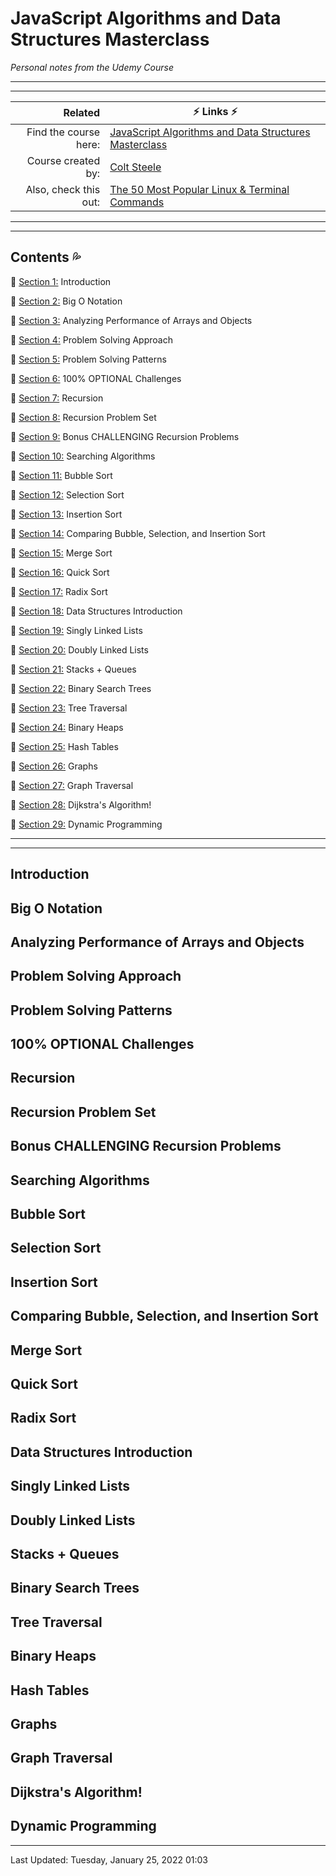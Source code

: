 # JavaScript Algorithms and Data Structures Masterclass #

<em>Personal notes from the Udemy Course</em>

---
---

<!-- Table Start -->

|Related| ⚡ Links ⚡|
|-:	|---	|
|Find the course here:   	|[JavaScript Algorithms and Data Structures Masterclass](https://www.udemy.com/course/js-algorithms-and-data-structures-masterclass/)|
|Course created by:   	|[Colt Steele](https://www.youtube.com/c/ColtSteeleCode)|
|Also, check this out:   	|[The 50 Most Popular Linux & Terminal Commands](https://youtu.be/ZtqBQ68cfJc)|

<!-- Table End -->

---
---

## Contents 💦 ##

🔹 [Section 1:](#1) Introduction

🔹 [Section 2:](#2) Big O Notation

🔹 [Section 3:](#3) Analyzing Performance of Arrays and Objects

🔹 [Section 4:](#4) Problem Solving Approach

🔹 [Section 5:](#5) Problem Solving Patterns

🔹 [Section 6:](#6) 100% OPTIONAL Challenges

🔹 [Section 7:](#7) Recursion

🔹 [Section 8:](#8) Recursion Problem Set

🔹 [Section 9:](#9) Bonus CHALLENGING Recursion Problems

🔹 [Section 10:](#10) Searching Algorithms

🔹 [Section 11:](#11) Bubble Sort

🔹 [Section 12:](#12) Selection Sort

🔹 [Section 13:](#13) Insertion Sort

🔹 [Section 14:](#14) Comparing Bubble, Selection, and Insertion Sort

🔹 [Section 15:](#15) Merge Sort

🔹 [Section 16:](#16) Quick Sort

🔹 [Section 17:](#17) Radix Sort

🔹 [Section 18:](#18) Data Structures Introduction

🔹 [Section 19:](#19) Singly Linked Lists

🔹 [Section 20:](#20) Doubly Linked Lists

🔹 [Section 21:](#21) Stacks + Queues

🔹 [Section 22:](#22) Binary Search Trees

🔹 [Section 23:](#23) Tree Traversal

🔹 [Section 24:](#24) Binary Heaps

🔹 [Section 25:](#25) Hash Tables

🔹 [Section 26:](#26) Graphs

🔹 [Section 27:](#27) Graph Traversal

🔹 [Section 28:](#28) Dijkstra's Algorithm!

🔹 [Section 29:](#29) Dynamic Programming

---
---

## Introduction <a name="1"></a>

## Big O Notation <a name="2"></a>

## Analyzing Performance of Arrays and Objects <a name="3"></a>

## Problem Solving Approach <a name="4"></a>

## Problem Solving Patterns <a name="5"></a>

## 100% OPTIONAL Challenges <a name="6"></a>

## Recursion <a name="7"></a>

## Recursion Problem Set <a name="8"></a>

## Bonus CHALLENGING Recursion Problems <a name="9"></a>

## Searching Algorithms <a name="10"></a>

## Bubble Sort <a name="11"></a>

## Selection Sort <a name="12"></a>

## Insertion Sort <a name="13"></a>

## Comparing Bubble, Selection, and Insertion Sort <a name="14"></a>

## Merge Sort <a name="15"></a>

## Quick Sort <a name="16"></a>

## Radix Sort <a name="17"></a>

## Data Structures Introduction <a name="18"></a>

## Singly Linked Lists <a name="19"></a>

## Doubly Linked Lists <a name="20"></a>

## Stacks + Queues <a name="21"></a>

## Binary Search Trees <a name="22"></a>

## Tree Traversal <a name="23"></a>

## Binary Heaps <a name="24"></a>

## Hash Tables <a name="25"></a>

## Graphs <a name="26"></a>

## Graph Traversal <a name="27"></a>

## Dijkstra's Algorithm! <a name="28"></a>

## Dynamic Programming <a name="29"></a>

---
Last Updated: Tuesday, January 25, 2022 01:03